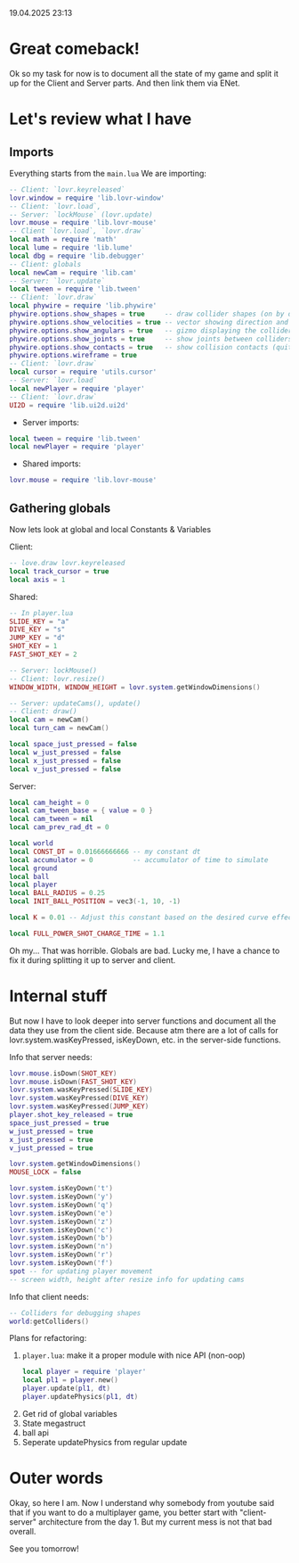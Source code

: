 19.04.2025 23:13

# Great comeback!

Ok so my task for now is to document all the state of my game and split it up for the Client and Server parts. And then link them via ENet.

# Let's review what I have
## Imports
Everything starts from the `main.lua`
We are importing:

```lua
-- Client: `lovr.keyreleased`
lovr.window = require 'lib.lovr-window'
-- Client: `lovr.load`, 
-- Server: `lockMouse` (lovr.update)
lovr.mouse = require 'lib.lovr-mouse'
-- Client `lovr.load`, `lovr.draw`
local math = require 'math'
local lume = require 'lib.lume'
local dbg = require 'lib.debugger'
-- Client: globals
local newCam = require 'lib.cam'
-- Server: `lovr.update`
local tween = require 'lib.tween'
-- Client: `lovr.draw`
local phywire = require 'lib.phywire'
phywire.options.show_shapes = true     -- draw collider shapes (on by default)
phywire.options.show_velocities = true -- vector showing direction and magnitude of collider linear velocity
phywire.options.show_angulars = true   -- gizmo displaying the collider's angular velocity
phywire.options.show_joints = true     -- show joints between colliders
phywire.options.show_contacts = true   -- show collision contacts (quite inefficient, triples the needed collision computations)
phywire.options.wireframe = true
-- Client: `lovr.draw`
local cursor = require 'utils.cursor'
-- Server: `lovr.load`
local newPlayer = require 'player'
-- Client: `lovr.draw`
UI2D = require 'lib.ui2d.ui2d'
```

- Server imports:
```lua
local tween = require 'lib.tween'
local newPlayer = require 'player'
```

- Shared imports:
```lua
lovr.mouse = require 'lib.lovr-mouse'
```

## Gathering globals
Now lets look at global and local Constants & Variables

Client:
```lua
-- love.draw lovr.keyreleased
local track_cursor = true
local axis = 1
```

Shared:
```lua
-- In player.lua
SLIDE_KEY = "a"
DIVE_KEY = "s"
JUMP_KEY = "d"
SHOT_KEY = 1
FAST_SHOT_KEY = 2

-- Server: lockMouse()
-- Client: lovr.resize()
WINDOW_WIDTH, WINDOW_HEIGHT = lovr.system.getWindowDimensions()

-- Server: updateCams(), update()
-- Client: draw()
local cam = newCam()
local turn_cam = newCam()

local space_just_pressed = false
local w_just_pressed = false
local x_just_pressed = false
local v_just_pressed = false
```

Server:
```lua
local cam_height = 0
local cam_tween_base = { value = 0 }
local cam_tween = nil
local cam_prev_rad_dt = 0

local world
local CONST_DT = 0.01666666666 -- my constant dt
local accumulator = 0          -- accumulator of time to simulate
local ground
local ball
local player
local BALL_RADIUS = 0.25
local INIT_BALL_POSITION = vec3(-1, 10, -1)

local K = 0.01 -- Adjust this constant based on the desired curve effect

local FULL_POWER_SHOT_CHARGE_TIME = 1.1

```


Oh my... That was horrible. Globals are bad. Lucky me, I have a chance to fix it during splitting it up to server and client.


# Internal stuff

But now I have to look deeper into server functions and document all the data they use from the client side. Because atm there are a lot of calls for lovr.system.wasKeyPressed, isKeyDown, etc. in the server-side functions.


Info that server needs:
```lua
lovr.mouse.isDown(SHOT_KEY)
lovr.mouse.isDown(FAST_SHOT_KEY)
lovr.system.wasKeyPressed(SLIDE_KEY)
lovr.system.wasKeyPressed(DIVE_KEY)
lovr.system.wasKeyPressed(JUMP_KEY)
player.shot_key_released = true
space_just_pressed = true
w_just_pressed = true
x_just_pressed = true
v_just_pressed = true

lovr.system.getWindowDimensions()
MOUSE_LOCK = false

lovr.system.isKeyDown('t')
lovr.system.isKeyDown('y')
lovr.system.isKeyDown('q')
lovr.system.isKeyDown('e')
lovr.system.isKeyDown('z')
lovr.system.isKeyDown('c')
lovr.system.isKeyDown('b')
lovr.system.isKeyDown('n')
lovr.system.isKeyDown('r')
lovr.system.isKeyDown('f')
spot -- for updating player movement
-- screen width, height after resize info for updating cams
```

Info that client needs:
```lua
-- Colliders for debugging shapes
world:getColliders()
```

Plans for refactoring:
1. `player.lua`: make it a proper module with nice API (non-oop)
   ```lua
   local player = require 'player'
   local pl1 = player.new()
   player.update(pl1, dt)
   player.updatePhysics(pl1, dt)
   ``` 
2. Get rid of global variables
3. State megastruct
4. ball api
5. Seperate updatePhysics from regular update


# Outer words
Okay, so here I am. Now I understand why somebody from youtube said that if you want to do a multiplayer game, you better start with "client-server" architecture from the day 1. But my current mess is not that bad overall.

See you tomorrow!
